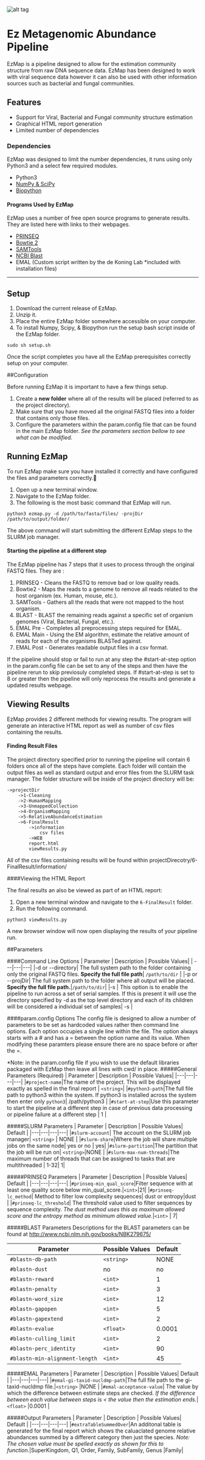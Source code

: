 ![alt tag](EzMap/EzMapLogo.jpg)

# Ez Metagenomic Abundance Pipeline

EzMap is a pipeline designed to allow for the estimation community structure from raw DNA sequence data. EzMap has been designed to work with viral sequence data however it can also be used with other information sources such as bacterial and fungal communities. 

## Features
  - Support for Viral, Bacterial and Fungal community structure estimation
  - Graphical HTML report generation
  - Limited number of dependencies 

### Dependencies
EzMap was designed to limit the number dependencies, it runs using only Python3 and a select few required modules.

- Python3 
- [NumPy & SciPy](http://docs.scipy.org/doc/)
- [Biopython](http://biopython.org)

#### Programs Used by EzMap
EzMap uses a number of free open source programs to generate results. They are listed here with links to their webpages.  

- [PRINSEQ](http://prinseq.sourceforge.net)
- [Bowtie 2](http://bowtie-bio.sourceforge.net)
- [SAMTools](http://samtools.sourceforge.net)
- [NCBI Blast](http://blast.ncbi.nlm.nih.gov/Blast.cgi?PAGE_TYPE=BlastDocs&DOC_TYPE=Download) 
- EMAL (Custom script written by the de Koning Lab *included with installation files)


----------


## Setup
 

 1. Download the current release of EzMap.
 2. Unzip it.
 3. Place the entire EzMap folder somewhere accessible on your computer.
 4. To install Numpy, Scipy, & Biopython run the setup bash script inside of the EzMap folder.

```
sudo sh setup.sh
```
Once the script completes you have all the EzMap prerequisites correctly setup on your computer.

##Configuration

Before running EzMap it is important to have a few things setup.

 1. Create a **new folder** where all of the results will be placed (referred to as the project directory).
 2. Make sure that you have moved all the original FASTQ files into a folder that contains only those files.
 3. Configure the parameters within the param.config file that can be found in the main EzMap folder. *See the parameters section bellow to see what can be modified.*

## Running EzMap

To run EzMap make sure you have installed it correctly and have configured the files and parameters correctly.

1. Open up a new terminal window.
2. Navigate to the EzMap folder.
3. The following is the most basic command that EzMap will run.


```
python3 ezmap.py -d /path/to/fasta/files/ -projDir /path/to/output/folder/
```
The above command will start submitting the different EzMap steps to the SLURM job manager.

#### Starting the pipeline at a different step

The EzMap pipeline has 7 steps that it uses to process through the original FASTQ files. They are :

1. PRINSEQ - Cleans the FASTQ to remove bad or low quality reads.
2. Bowtie2 - Maps the reads to a genome to remove all reads related to the host organism (ex. Human, mouse, etc.).
3. SAMTools - Gathers all the reads that were not mapped to the host organism.
4. BLAST - BLAST the remaining reads against a specific set of organism genomes (Viral, Bacterial, Fungal, etc.).
5. EMAL Pre - Completes all preprocessing steps required for EMAL.
6. EMAL Main - Using the EM algorithm, estimate the relative amount of reads for each of the organisms BLASTed against.
7. EMAL Post - Generates readable output files in a csv format.

If the pipeline should stop or fail to run at any step the #start-at-step option in the param.config file can be set to any of the steps and then have the pipeline rerun to skip previosuly completed steps.
If #start-at-step is set to 8 or greater then the pipeline will only reprocess the results and generate a updated results webpage.

## Viewing Results

EzMap provides 2 different methods for viewing results. The program will generate an interactive HTML report as well as number of csv files containing the results. 

#### Finding Result Files

The project directory specified prior to running the pipeline will contain 6 folders once all of the steps have complete. Each folder will contain the output files as well as standard output and error files from the SLURM task manager. The folder structure will be inside of the project directory will be:
```
->projectDir
	->1-Cleaning
	->2-HumanMapping
	->3-UnmappedCollection
	->4-OrganismMapping
	->5-RelativeAbundanceEstimation
	->6-FinalResult
		->information
			csv files
		->WEB
		report.html
		viewResults.py
```
All of the csv files containing results will be found within projectDirecotry/6-FinalResult/information/

####Viewing the HTML Report

The final results an also be viewed as part of an HTML report:

 1. Open a new terminal window and navigate to the ```6-FinalResult``` folder.
 2. Run the following command.
 
```
python3 viewResults.py
```
A new browser window will now open displaying the results of your pipeline run.

##Parameters

####Command  Line Options
| Parameter     | Description   | Possible Values|
| ---|---|---|
|-d or --directory| The full system path to the folder containing only the original FASTQ files. **Specify the full file path**| `/path/to/dir` |
|-p or --projDir| The full system path to the folder where all output will be placed. **Specify the full file path.**|`/path/to/dir`|
|-s | This option is to enable the pipeline to run across a set of serial samples. If this is present it will use the directory specified by -d as the top level directory and each of its children will be considered a individual set of samples| -s |


####param.config Options
The config file is designed to allow a number of parameters to be set as hardcoded values rather then command line options. Each option occupies a single line within the file. The option always starts with a # and has a = between the option name and its value. When modifying these paramters please ensure there are no space before or after the =.

*Note: in the param.config file if you wish to use the default libraries packaged with EzMap then leave all lines with cwd/ in place.
#####General Parameters (Required)
| Parameter     | Description   | Possible Values|
|---|---|---|---|
|```#project-name```|The name of the project. This will be displayed exactly as spelled in the final report | ```<string>```|
|```#python3-path```|The full file path to python3 within the system. If python3 is installed across the system then enter only ```python3```| /path/python3 |
|```#start-at-step```|Use this parameter to start the pipeline at a different step in case of previous data processing or pipeline failure at a different step | 1 |


#####SLURM Parameters
| Parameter     | Description   | Possible Values| Default |
|---|---|---|---|
|```#slurm-account```| The account on the SLURM job manager| ```<string>``` | NONE |
|```#slurm-share```|Where the job will share multiple jobs on the same node| yes or no | yes|
|```#slurm-partition```|The partition that the job will be run on|  ```<string>```|NONE |
|```#slurm-max-num-threads```|The maximum number of threads that can be assigned to tasks that are multithreaded | 1-32| 1|

#####PRINSEQ Parameters
| Parameter     | Description   | Possible Values| Default |
|---|---|---|---|
|```#prinseq-min_qual_score```|Filter sequence with at least one quality score below min_qual_score.|```<int>```|21|
|```#prinseq-lc_method```| Method to filter low complexity sequences| dust or entropy|dust |
|```#prinseq-lc_threshold```| The threshold value used to filter sequences by sequence complexity. *The dust method uses this as maximum allowed score and the entropy method as minimum allowed value.*|```<int>``` | 7|

#####BLAST Parameters
Descriptions for the BLAST parameters can be found at http://www.ncbi.nlm.nih.gov/books/NBK279675/

| Parameter| Possible Values| Default
|---|---|---|
|```#blastn-db-path```| ```<string>```| NONE|
|```#blastn-dust```| no| no
|```#blastn-reward```| ```<int>```| 1|
|```#blastn-penalty```| ```<int>```| 3|
|```#blastn-word_size```| ```<int>```| 12|
|```#blastn-gapopen```| ```<int>```| 5|
|```#blastn-gapextend```| ```<int>```|2 |
|```#blastn-evalue```| ```<float>```|0.0001 |
|```#blastn-culling_limit```| ```<int>```| 2|
|```#blastn-perc_identity```|```<int>``` |90 |
|```#blastn-min-alignment-length```| ```<int>```| 45|

#####EMAL Parameters
| Parameter     | Description   | Possible Values| Default |
|---|---|---|---|
|```#emal-gi-taxid-nucldmp-path```|The full file path to the gi-taxid-nucldmp file.|```<string>``` |NONE |
|```#emal-acceptance-value```| The value by which the difference between estimate steps are checked. *If the difference between each value between steps is < the value then the estimation ends.*| ```<float>``` |0.0001 |

#####Output Parameters
| Parameter     | Description   | Possible Values| Default |
|---|---|---|---|
|```#extraTableSummedOver```|An additonal table is generated for the final report which shows  the caluaclated genome relative abundances summed by a different category then just the species. *Note: The chosen value must be spelled exactly as shown for this to function.*|SuperKingdom, Q1, Order, Family, SubFamily, Genus |Family|

